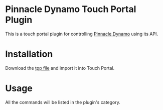 # Pinnacle Dynamo Touch Portal Plugin

This is a touch portal plugin for controlling [Pinnacle Dynamo](https://github.com/GlaucousGlaucus/PinnacleDynamo) using its API.

# Installation

Download the [tpp file]() and import it into Touch Portal.

# Usage

All the commands will be listed in the plugin's category.
